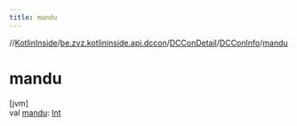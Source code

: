 ```yaml
---
title: mandu
---
```

//[KotlinInside](../../../../index.html)/[be.zvz.kotlininside.api.dccon](../../index.html)/[DCConDetail](../index.html)/[DCConInfo](index.html)/[mandu](mandu.html)



# mandu



[jvm]\
val [mandu](mandu.html): [Int](https://kotlinlang.org/api/latest/jvm/stdlib/kotlin/-int/index.html)




